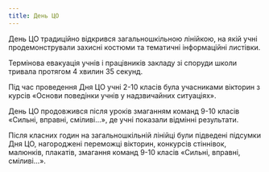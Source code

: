 ```yaml
---
title: День ЦО
---
```


День ЦО традиційно відкрився загальношкільною лінійкою, на якій учні продемонстрували захисні костюми та тематичні інформаційні листівки.

Термінова евакуація учнів і працівників закладу зі споруди школи тривала протягом 4 хвилин 35 секунд.

Під час проведення Дня ЦО учні 2-10 класів була учасниками вікторин з курсів «Основи поведінки учнів у надзвичайних ситуаціях».

День ЦО продовжився після уроків змаганням команд 9-10 класів «Сильні, вправні, сміливі…», де учні показали відмінні результати.

Після класних годин на загальношкільній лінійці були підведені підсумки Дня ЦО, нагороджені переможці вікторин, конкурсів стіннівок, малюнків, плакатів, змагання команд 9-10 класів «Сильні, вправні, сміливі…».

<slideshow id="72157666886473090"></slideshow>
